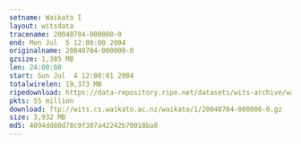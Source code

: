 ```yaml
---
setname: Waikato I
layout: witsdata
tracename: 20040704-000000-0
end: Mon Jul  5 12:00:00 2004
originalname: 20040704-000000-0
gzsize: 1,385 MB
len: 24:00:00
start: Sun Jul  4 12:00:01 2004
totalwirelen: 19,373 MB
ripedownload: https://data-repository.ripe.net/datasets/wits-archive/waikato/1/20040704-000000-0.gz
pkts: 55 million
download: ftp://wits.cs.waikato.ac.nz/waikato/1/20040704-000000-0.gz
size: 3,932 MB
md5: 4094dd80d78c9f307a42242b70018ba8
---
```

